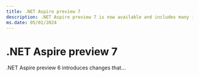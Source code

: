 ```yaml
---
title: .NET Aspire preview 7
description: .NET Aspire preview 7 is now available and includes many improvements and new capabilities.
ms.date: 05/01/2024
---
```


# .NET Aspire preview 7

.NET Aspire preview 6 introduces changes that...

